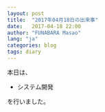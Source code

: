 ```yaml
---
layout: post
title:  "2017年04月18日の出来事"
date:   2017-04-18 22:00
author: "FUNABARA Masao"
lang: "ja"
categories: blog
tags: diary
---
```


本日は、

* システム開発

を行いました。
